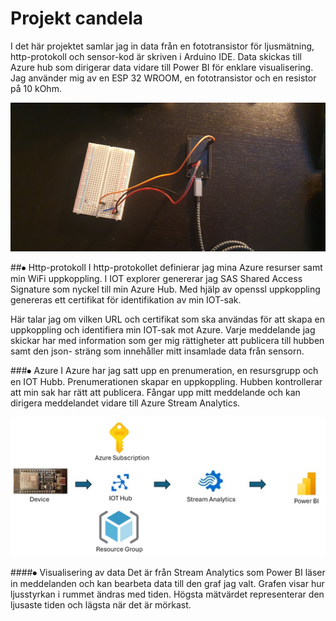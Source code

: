 # **Projekt candela**
 
I det här projektet samlar jag in data från en fototransistor för ljusmätning, http-protokoll och sensor-kod är skriven i Arduino IDE. Data skickas till Azure hub som dirigerar data vidare till Power BI för enklare visualisering.
Jag använder mig av en ESP 32 WROOM, en fototransistor och en resistor på 10 kOhm.
 
![ESP32 wroom & phototransistor on breadboard](/ESP32Breadboard.jpg)
 
##⦁	Http-protokoll
I http-protokollet definierar jag mina Azure resurser samt min WiFi uppkoppling. I IOT explorer genererar jag SAS Shared Access Signature som nyckel till min Azure Hub.
Med hjälp av openssl uppkoppling genereras ett certifikat för identifikation av min IOT-sak.
 
Här talar jag om vilken URL och certifikat som ska användas för att  skapa en uppkoppling och identifiera min IOT-sak mot Azure.
Varje meddelande jag skickar har med information som ger mig rättigheter att publicera till hubben samt den json- sträng som innehåller mitt insamlade data från sensorn.
 
###⦁	Azure
I Azure har jag satt upp en prenumeration, en resursgrupp och en IOT Hubb.
Prenumerationen skapar en uppkoppling. 
Hubben kontrollerar att min sak har rätt att publicera. Fångar upp mitt meddelande och kan dirigera meddelandet vidare till Azure Stream Analytics. 
 
![Azure Slide](/Slide.jpg)
 
####⦁	Visualisering av data
Det är från Stream Analytics som Power BI läser in meddelanden och kan bearbeta data till den graf jag valt.
Grafen visar hur ljusstyrkan i rummet ändras med tiden. Högsta mätvärdet representerar den ljusaste tiden och lägsta när det är mörkast.